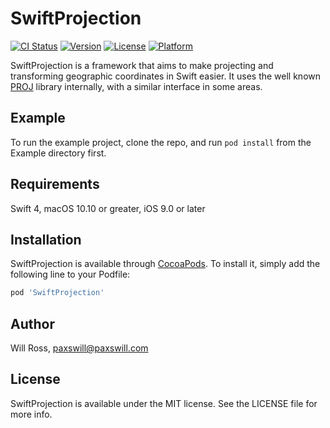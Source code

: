 # SwiftProjection

[![CI Status](http://img.shields.io/travis/paxswill/SwiftProjection.svg?style=flat)](https://travis-ci.org/paxswill/SwiftProjection)
[![Version](https://img.shields.io/cocoapods/v/SwiftProjection.svg?style=flat)](http://cocoapods.org/pods/SwiftProjection)
[![License](https://img.shields.io/cocoapods/l/SwiftProjection.svg?style=flat)](http://cocoapods.org/pods/SwiftProjection)
[![Platform](https://img.shields.io/cocoapods/p/SwiftProjection.svg?style=flat)](http://cocoapods.org/pods/SwiftProjection)

SwiftProjection is a framework that aims to make projecting and transforming geographic coordinates in Swift easier. It uses the well
known [PROJ][proj] library internally, with a similar interface in some areas.

[proj]: http://proj4.org

## Example

To run the example project, clone the repo, and run `pod install` from the Example directory first.

## Requirements

Swift 4, macOS 10.10 or greater, iOS 9.0 or later

## Installation

SwiftProjection is available through [CocoaPods](http://cocoapods.org). To install
it, simply add the following line to your Podfile:

```ruby
pod 'SwiftProjection'
```

## Author

Will Ross, paxswill@paxswill.com

## License

SwiftProjection is available under the MIT license. See the LICENSE file for more info.
